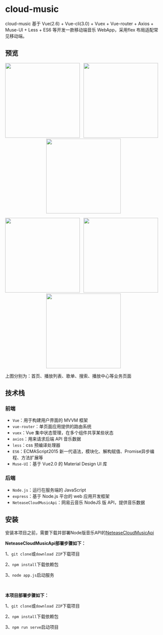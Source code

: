 <h1>cloud-music</h1>
<p>cloud-music 基于 Vue(2.6) + Vue-cli(3.0) + Vuex + Vue-router + Axios + Muse-UI + Less + ES6 等开发一款移动端音乐 WebApp，采用flex 布局适配常见移动端。
<h2>预览</h2>
<p align="center"><img src="https://raw.githubusercontent.com/EmptyG2018/common-doc-static/master/cloud-music/images/20191112091801.png" width="240px" />&nbsp; &nbsp;<img src="https://raw.githubusercontent.com/EmptyG2018/common-doc-static/master/cloud-music/images/20191113140202.png" width="240px" />&nbsp; &nbsp;<img src="https://raw.githubusercontent.com/EmptyG2018/common-doc-static/master/cloud-music/images/20191112100441.png" width="240px" /></p>
<p align="center"><img src="https://raw.githubusercontent.com/EmptyG2018/common-doc-static/master/cloud-music/images/20191112103210.png" width="240px" />&nbsp; &nbsp;<img src="https://raw.githubusercontent.com/EmptyG2018/common-doc-static/master/cloud-music/images/20191112103659.png" width="240px" />&nbsp; &nbsp;<img src="https://raw.githubusercontent.com/EmptyG2018/common-doc-static/master/cloud-music/images/20191113141014.png" width="240px" /></p>
<p>上图分别为：首页、播放列表、歌单、搜索、播放中心等业务页面</p>
<h2>技术栈</h2>
<h3>前端</h3>

- `Vue`：用于构建用户界面的 MVVM 框架
- `vue-router`：单页面应用提供的路由系统
- `vuex`：Vue 集中状态管理，在多个组件共享某些状态
- `axios`：用来请求后端 API 音乐数据
- `less`：css 预编译处理器
- `ES6`：ECMAScript2015 新一代语法，模块化、解构赋值、Promise异步编程、方法扩展等
- `Muse-UI`：基于 Vue2.0 的 Material Design UI 库

<h3>后端</h3>

- `Node.js`：运行在服务端的 JavaScript
- `express`：基于 Node.js 平台的 web 应用开发框架
- `NeteaseCloudMusicApi`：网易云音乐 NodeJS 版 API，提供音乐数据

<h2>安装</h2>
<p>安装本项目之前，需要下载并部署Node版音乐API的<a href="https://github.com/Binaryify/NeteaseCloudMusicApi">NeteaseCloudMusicApi</a><p>
<p><b>NeteaseCloudMusicApi部署步骤如下：</b></p>
<p>1、<code>git clone</code>或<code>download ZIP</code>下载项目</p>
<p>2、<code>npm install</code>下载依赖包</p>
<p>3、<code>node app.js</code>启动服务</p>
<br/>
<p><b>本项目部署步骤如下：</b></p>
<p>1、<code>git clone</code>或<code>download ZIP</code>下载项目</p>
<p>2、<code>npm install</code>下载依赖包</p>
<p>3、<code>npm run serve</code>启动项目</p>

